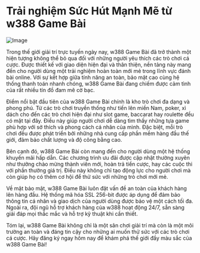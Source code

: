 # Trải nghiệm Sức Hút Mạnh Mẽ từ w388 Game Bài

![Image](https://github.com/user-attachments/assets/bd51ea9f-0666-407b-a7a7-98ead6de688c)

Trong thế giới giải trí trực tuyến ngày nay, w388 Game Bài đã trở thành một hiện tượng không thể bỏ qua đối với những người yêu thích các trò chơi cá cược. Được thiết kế với giao diện hiện đại và thân thiện, nền tảng này mang đến cho người dùng một trải nghiệm hoàn toàn mới mẻ trong lĩnh vực đánh bài online. Với sự kết hợp giữa tính năng an toàn, bảo mật cao cùng hệ thống thanh toán nhanh chóng, w388 Game Bài đang chiếm được cảm tình của rất nhiều tín đồ đam mê cờ bạc.

Điểm nổi bật đầu tiên của w388 Game Bài chính là kho trò chơi đa dạng và phong phú. Từ các trò chơi truyền thống như tiến lên miền Nam, poker, xì dách cho đến các trò chơi hiện đại như slot game, baccarat hay roulette đều có mặt tại đây. Điều này giúp người chơi dễ dàng tìm thấy những tựa game phù hợp với sở thích và phong cách cá nhân của mình. Đặc biệt, mỗi trò chơi đều được phát triển bởi những nhà cung cấp phần mềm hàng đầu thế giới, đảm bảo chất lượng và độ công bằng cao.

Bên cạnh đó, w388 Game Bài còn mang đến cho người dùng một hệ thống khuyến mãi hấp dẫn. Các chương trình ưu đãi được cập nhật thường xuyên như thưởng chào mừng thành viên mới, hoàn trả tiền cược, hay các cuộc thi với phần thưởng giá trị. Điều này không chỉ tạo động lực cho người chơi mà còn giúp họ có thêm cơ hội để thử sức với những trò chơi mới mẻ.

Về mặt bảo mật, w388 Game Bài luôn đặt vấn đề an toàn của khách hàng lên hàng đầu. Hệ thống mã hóa SSL 256-bit được áp dụng để đảm bảo thông tin cá nhân và giao dịch của người dùng được bảo vệ một cách tối đa. Ngoài ra, đội ngũ hỗ trợ khách hàng của w388 hoạt động 24/7, sẵn sàng giải đáp mọi thắc mắc và hỗ trợ kỹ thuật khi cần thiết.

Tóm lại, w388 Game Bài không chỉ là một sân chơi giải trí mà còn là một môi trường an toàn và đáng tin cậy cho những ai muốn thử sức với các trò chơi cá cược. Hãy đăng ký ngay hôm nay để khám phá thế giới đầy màu sắc của w388 Game Bài!